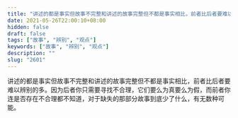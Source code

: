 ```yaml
---
title: "讲述的都是事实但故事不完整和讲述的故事完整但不都是事实相比，前者比后者要难以辨别的多。"
date: 2021-05-26T22:00:10+08:00
hidden: false
draft: false
tags: ["故事", "辨别", "观点"]
keywords: ["故事", "辨别", "观点"]
description: ""
slug: "2601"
---
```


讲述的都是事实但故事不完整和讲述的故事完整但不都是事实相比，前者比后者要难以辨别的多。因为后者你只需要寻找不合理，它们要么为真要么为假，而前者你连是否存在不合理都不知道，对于缺失的那部分故事到底少了什么，有无数种可能。
